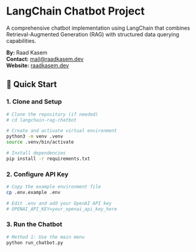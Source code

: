 # LangChain Chatbot Project

A comprehensive chatbot implementation using LangChain that combines Retrieval-Augmented Generation (RAG) with structured data querying capabilities.

**By:** Raad Kasem  
**Contact:** mail@raadkasem.dev  
**Website:** [raadkasem.dev](https://raadkasem.dev)



## 🚀 Quick Start

### 1. Clone and Setup

```bash
# Clone the repository (if needed)
# cd langchain-rag-chatbot

# Create and activate virtual environment
python3 -m venv .venv
source .venv/bin/activate

# Install dependencies
pip install -r requirements.txt
```

### 2. Configure API Key

```bash
# Copy the example environment file
cp .env.example .env

# Edit .env and add your OpenAI API key
# OPENAI_API_KEY=your_openai_api_key_here
```

### 3. Run the Chatbot

```bash
# Method 1: Use the main menu
python run_chatbot.py
